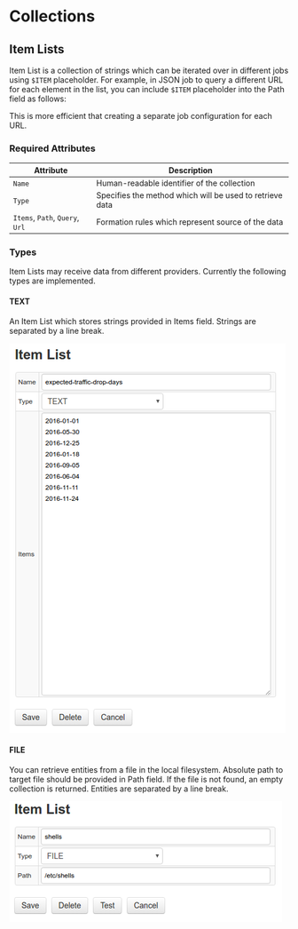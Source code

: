 # Collections

## Item Lists

Item List is a collection of strings which can be iterated over in different jobs using `$ITEM` placeholder. For example, in JSON job to query a different URL for each element in the list, you can include `$ITEM` placeholder into the Path field as follows:


This is more efficient that creating a separate job configuration for each URL.

### Required Attributes

**Attribute** | Description
----- | -----
 `Name` | Human-readable identifier of the collection 
 `Type` | Specifies the method which will be used to retrieve data
 `Items`, `Path`, `Query`, `Url` | Formation rules which represent source of the data

### Types

Item Lists may receive data from different providers. Currently the following types are implemented.

#### TEXT

An Item List which stores strings provided in Items field. Strings are separated by a line break.

![TEXT Type](collection_text_type.png)

#### FILE

You can retrieve entities from a file in the local filesystem. Absolute path to target file should be provided in Path field. If the file is not found, an empty collection is returned. Entities are separated by a line break.

![TEXT Type](collection_file_type.png)
